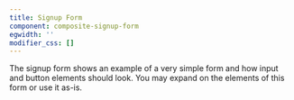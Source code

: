 ```yaml
---
title: Signup Form
component: composite-signup-form
egwidth: ''
modifier_css: []
---
```

The signup form shows an example of a very simple form and how input and button elements should look. You may expand on the elements of this form or use it as-is.
